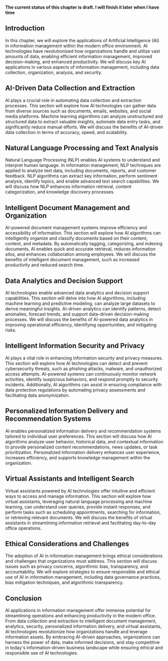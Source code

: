 **The current status of this chapter is draft. I will finish it later when I have time**

Introduction
------------

In this chapter, we will explore the applications of Artificial Intelligence (AI) in information management within the modern office environment. AI technologies have revolutionized how organizations handle and utilize vast amounts of data, enabling efficient information management, improved decision-making, and enhanced productivity. We will discuss key AI applications in various aspects of information management, including data collection, organization, analysis, and security.

AI-Driven Data Collection and Extraction
----------------------------------------

AI plays a crucial role in automating data collection and extraction processes. This section will explore how AI technologies can gather data from diverse sources such as documents, emails, websites, and social media platforms. Machine learning algorithms can analyze unstructured and structured data to extract valuable insights, automate data entry tasks, and significantly reduce manual efforts. We will discuss the benefits of AI-driven data collection in terms of accuracy, speed, and scalability.

Natural Language Processing and Text Analysis
---------------------------------------------

Natural Language Processing (NLP) enables AI systems to understand and interpret human language. In information management, NLP techniques are applied to analyze text data, including documents, reports, and customer feedback. NLP algorithms can extract key information, perform sentiment analysis, identify topics, and enable advanced text search capabilities. We will discuss how NLP enhances information retrieval, content categorization, and knowledge discovery processes.

Intelligent Document Management and Organization
------------------------------------------------

AI-powered document management systems improve efficiency and accessibility of information. This section will explore how AI algorithms can intelligently organize and classify documents based on their content, context, and metadata. By automatically tagging, categorizing, and indexing documents, AI enables quick and accurate retrieval, reduces information silos, and enhances collaboration among employees. We will discuss the benefits of intelligent document management, such as increased productivity and reduced search time.

Data Analytics and Decision Support
-----------------------------------

AI technologies enable advanced data analytics and decision support capabilities. This section will delve into how AI algorithms, including machine learning and predictive modeling, can analyze large datasets to derive meaningful insights. AI-driven analytics can identify patterns, detect anomalies, forecast trends, and support data-driven decision-making processes. We will discuss the benefits of AI-powered data analytics in improving operational efficiency, identifying opportunities, and mitigating risks.

Intelligent Information Security and Privacy
--------------------------------------------

AI plays a vital role in enhancing information security and privacy measures. This section will explore how AI technologies can detect and prevent cybersecurity threats, such as phishing attacks, malware, and unauthorized access attempts. AI-powered systems can continuously monitor network activities, identify suspicious behaviors, and respond promptly to security incidents. Additionally, AI algorithms can assist in ensuring compliance with data protection regulations by automating privacy assessments and facilitating data anonymization.

Personalized Information Delivery and Recommendation Systems
------------------------------------------------------------

AI enables personalized information delivery and recommendation systems tailored to individual user preferences. This section will discuss how AI algorithms analyze user behavior, historical data, and contextual information to provide personalized content recommendations, news updates, or task prioritization. Personalized information delivery enhances user experience, increases efficiency, and supports knowledge management within the organization.

Virtual Assistants and Intelligent Search
-----------------------------------------

Virtual assistants powered by AI technologies offer intuitive and efficient ways to access and manage information. This section will explore how virtual assistants, leveraging natural language processing and machine learning, can understand user queries, provide instant responses, and perform tasks such as scheduling appointments, searching for information, or retrieving relevant documents. We will discuss the benefits of virtual assistants in streamlining information retrieval and facilitating day-to-day office operations.

Ethical Considerations and Challenges
-------------------------------------

The adoption of AI in information management brings ethical considerations and challenges that organizations must address. This section will discuss issues such as privacy concerns, algorithmic bias, transparency, and accountability. We will explore strategies to ensure responsible and ethical use of AI in information management, including data governance practices, bias mitigation techniques, and algorithmic transparency.

Conclusion
----------

AI applications in information management offer immense potential for streamlining operations and enhancing productivity in the modern office. From data collection and extraction to intelligent document management, analytics, security, personalized information delivery, and virtual assistants, AI technologies revolutionize how organizations handle and leverage information assets. By embracing AI-driven approaches, organizations can harness the power of data, make informed decisions, and stay competitive in today's information-driven business landscape while ensuring ethical and responsible use of AI technologies.
